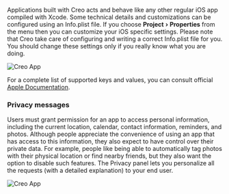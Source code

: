 Applications built with Creo acts and behave like any other regular iOS app compiled with Xcode. Some technical details and customizations can be configured using an Info.plist file.
If you choose **Project** **›** **Properties** from the menu then you can customize your iOS specific settings.
Please note that Creo take care of configuring and writing a correct Info.plist file for you. You should change these settings only if you really know what you are doing.

![Creo App](images/creo_properties_1.png)

For a complete list of supported keys and values, you can consult official [Apple Documentation](https://developer.apple.com/library/archive/documentation/General/Reference/InfoPlistKeyReference/Articles/iPhoneOSKeys.html#//apple_ref/doc/uid/TP40009252-SW1).

### Privacy messages

Users must grant permission for an app to access personal information, including the current location, calendar, contact information, reminders, and photos. Although people appreciate the convenience of using an app that has access to this information, they also expect to have control over their private data. For example, people like being able to automatically tag photos with their physical location or find nearby friends, but they also want the option to disable such features.
The Privacy panel lets you personalize all the requests (with a detailed explanation) to your end user.

![Creo App](images/creo_properties_2.png)